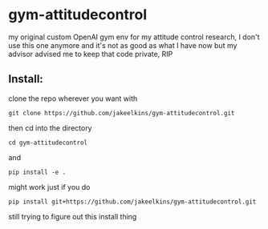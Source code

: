 # gym-attitudecontrol
my original custom OpenAI gym env for my attitude control research, I don't use this one anymore and it's not as good as what I have now but my advisor advised me to keep that code private, RIP


## Install:

clone the repo wherever you want with
```
git clone https://github.com/jakeelkins/gym-attitudecontrol.git
```
then cd into the directory
```
cd gym-attitudecontrol
```
and
```
pip install -e .
```
might work just if you do 
```
pip install git+https://github.com/jakeelkins/gym-attitudecontrol.git
```
still trying to figure out this install thing
